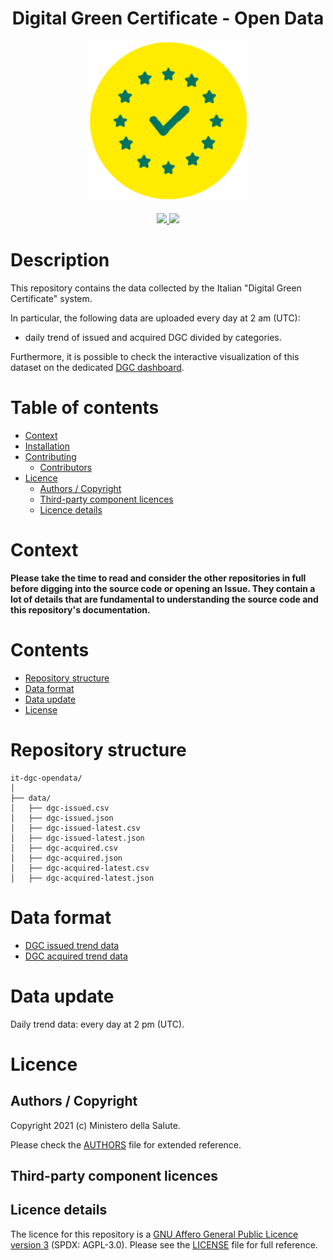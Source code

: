 <h1 align="center">Digital Green Certificate - Open Data</h1>

<div align="center">
<img width="256" height="256" src="img/logo-dcg.png">
</div>

<br />
<div align="center">
    <!-- CoC -->
    <a href="CODE_OF_CONDUCT.md">
      <img src="https://img.shields.io/badge/Contributor%20Covenant-v2.0%20adopted-ff69b4.svg" />
    </a>
    <!-- last commit -->
    <a href="https://github.com/ministero-salute/it-dgc-opendata/commits/master">
      <img src="https://img.shields.io/github/last-commit/ministero-salute/it-dgc-opendata" />
    </a>

</div>

# Description

This repository contains the data collected by the Italian "Digital Green Certificate" system.

In particular, the following data are uploaded every day at 2 am (UTC):
- daily trend of issued and acquired DGC divided by categories.

Furthermore, it is possible to check the interactive visualization of this dataset on the dedicated [DGC dashboard](https://www.dgc.gov.it/web/).


# Table of contents

- [Context](#context)
- [Installation](#installation)
- [Contributing](#contributing)
  - [Contributors](#contributors)
- [Licence](#licence)
  - [Authors / Copyright](#authors--copyright)
  - [Third-party component licences](#third-party-component-licences)
  - [Licence details](#licence-details)


# Context

**Please take the time to read and consider the other repositories in full before digging into the source code or opening an Issue. They contain a lot of details that are fundamental to understanding the source code and this repository's documentation.**

# Contents

- [Repository structure](#repository-structure)
- [Data format](#data-format)
- [Data update](#data-update)
- [License](#license)


# Repository structure
```
it-dgc-opendata/
│
├── data/
│   ├── dgc-issued.csv
│   ├── dgc-issued.json
│   ├── dgc-issued-latest.csv
│   ├── dgc-issued-latest.json
│   ├── dgc-acquired.csv
│   ├── dgc-acquired.json
│   ├── dgc-acquired-latest.csv
│   ├── dgc-acquired-latest.json
```

# Data format
- [DGC issued trend data](https://github.com/ministero-salute/it-dgc-opendata/blob/master/format-dgc-issued-trend.md)
- [DGC acquired trend data](https://github.com/ministero-salute/it-dgc-opendata/blob/master/format-dgc-acquired-trend.md)

# Data update
Daily trend data: every day at 2 pm (UTC).

# Licence

## Authors / Copyright

Copyright 2021 (c) Ministero della Salute.

Please check the [AUTHORS](AUTHORS) file for extended reference.

## Third-party component licences

## Licence details

The licence for this repository is a [GNU Affero General Public Licence version 3](https://www.gnu.org/licenses/agpl-3.0.html) (SPDX: AGPL-3.0). Please see the [LICENSE](LICENSE) file for full reference.
